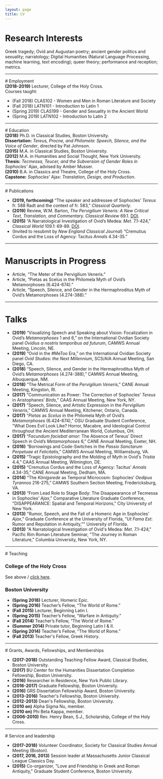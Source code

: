 ```yaml
---
layout: page
title: CV
---
```


# Research Interests
Greek tragedy; Ovid and Augustan poetry; ancient gender politics and sexuality; narratology; Digital Humanities (Natural Language Processing, machine learning, text encoding); queer theory; performance and reception; metrics.
<hr>
# Employment
<div style="padding-bottom:0"><strong>(2018-2019)</strong><a name='hc'> </a>Lecturer, College of the Holy Cross.</div>
<div class="indent">Courses taught:
<ul>
  <li>(Fall 2018) CLAS102 - Women and Men in Roman Literature and Society</li>
  <li>(Fall 2018) LATN101 - Introduction to Latin 1</li>
  <li>(Spring 2019) CLAS199 - Gender and Sexuality in the Ancient World</li>
  <li>(Spring 2019) LATN102 - Introduction to Latin 2</li>
</ul>
</div>
<hr>
# Education
<div style="padding-bottom:0"><strong>(2018)</strong> Ph.D. in Classical Studies, Boston University.</div>
<div class="indent"><strong>Dissertation:</strong> <em>Tereus, Procne, and Philomela: Speech, Silence, and the Voice of Gender</em>, directed by Pat Johnson.</div>
<div style="padding-bottom:0"><strong>(2015)</strong> M.A. in Classical Studies, Boston University.</div>
<div style="padding-bottom:0"><strong>(2012)</strong> M.A. in Humanities and Social Thought, New York University.</div>
<div class="indent"><strong>Thesis:</strong> <em>Tecmessa, Teucer, and the Subversion of Gender Roles in Sophocles'</em> Ajax, advised by Amber Musser.</div>
<div style="padding-bottom:0"><strong>(2010)</strong> B.A. in Classics and Theatre, College of the Holy Cross.</div>
<div class="indent"><strong>Capstone:</strong> <em>Sophocles'</em> Ajax: <em>Translation, Design, and Production</em>.</div>
<hr>
# Publications
<ul class="cv-elements">
  <li><strong>(2019, forthcoming)</strong> “The speaker and addressee of Sophocles’ <em>Tereus</em> fr. 588 Radt and the context of fr. 583,” <em>Classical Quarterly</em>.</li>
  <li><strong>(2019)</strong> Review, W.M. Barton, <em>The Pervigilium Veneris: A New Critical Text, Translation, and Commentary. Classical Review</em> 69.1. <a href="https://doi.org/10.1017/S0009840X18002147">DOI</a>.</li>
  <li><strong>(2015)</strong> “A Narratological Investigation of Ovid’s Medea: <em>Met.</em> 7.1-424,” <em>Classical World</em> 109.1: 69-89. <a href="https://doi.org/10.1353/clw.2015.0082">DOI</a>.</li>
  <li>(Invited to resubmit by <em>New England Classical Journal</em>) “Cremutius Cordus and the Loss of Agency: Tacitus <em>Annals</em> 4.34-35.”</li>
</ul>
<hr>

# Manuscripts in Progress
<ul class="cv-elements">
<li>Article, “The Meter of the Pervigilium Veneris.”</li>
<li>Article, “Pietas as Scelus in the Philomela Myth of Ovid’s Metamorphoses (6.424-674).”</li>
<li>Article, “Speech, Silence, and Gender in the Hermaphroditus Myth of Ovid’s Metamorphoses (4.274-388).”</li>
</ul>
<hr>

# Talks
<ul class="cv-elements">
  <li><strong>(2019)</strong> “Visualizing Speech and Speaking about Vision: Focalization in Ovid’s <em>Metamorphoses</em> 1 and 6,” on the International Ovidian Society panel <em>Ovidius a nostris temporibus ad futurum</em>, CAMWS Annual Meeting, Lincoln, NE.</li>
  <li><strong>(2019)</strong> “Ovid in the #MeToo Era,” on the International Ovidian Society panel <em>Ovid Studies: the Next Millennium</em>, SCS/AIA Annual Meeting, San Diego, CA.</li>
  <li><strong>(2018)</strong> “Speech, Silence, and Gender in the Hermaphroditus Myth of Ovid’s <em>Metamorphoses</em> (4.274-388),” CAMWS Annual Meeting, Albuquerque, NM.</li>
  <li><strong>(2018)</strong> “The Metrical Form of the <em>Pervigilium Veneris</em>,” CANE Annual Meeting, Kingston, RI.</li>
  <li><strong>(2017)</strong> “Communication as Power: The Correction of Sophocles’ <em>Tereus</em> in Aristophanes’ <em>Birds</em>,” CAAS Annual Meeting, New York, NY.</li>
  <li><strong>(2017)</strong> “Speech, Silence, and Artistic Expression in the <em>Pervigilium Veneris</em>,” CAMWS Annual Meeting, Kitchener, Ontario, Canada.</li>
  <li><strong>(2017)</strong> “<em>Pietas</em> as <em>Scelus</em> in the Philomela Myth of Ovid’s <em>Metamorphoses</em> (6.424-674),” OSU Graduate Student Conference, "What Does Evil Look Like? Horror, Macabre, and Ideological Control throughout the Ancient Mediterranean World, Columbus, OH.</li>
  <li><strong>(2017)</strong> “<em>Facundum faciebat amor</em>: The Absence of Tereus’ Direct Speech in Ovid’s <em>Metamorphoses</em> 6,” CANE Annual Meeting, Exeter, NH.</li>
  <li><strong>(2016)</strong> “Borrowings and Code-Switches in the <em>Passio Sanctarum Perpetuae et Felicitatis</em>,” CAMWS Annual Meeting, Williamsburg, VA.</li>
  <li><strong>(2015)</strong> “Tragic Epistolography and the Molding of Myth in Ovid's <em>Tristia</em> 4.4,” CAAS Annual Meeting, Wilmington, DE.</li>
  <li><strong>(2015)</strong> “Cremutius Cordus and the Loss of Agency: Tacitus’ <em>Annals</em> 4.34-35,” CANE Annual Meeting, Dedham, MA.</li>
  <li><strong>(2014)</strong> “The <em>Königsrede</em> as Temporal Microcosm: Sophocles’ <em>Oedipus Tyrannos</em> 216-275,” CAMWS Southern Section Meeting, Fredericksburg, VA.</li>
  <li><strong>(2013)</strong> “From Lead Role to Stage Body: The Disappearance of Tecmessa in Sophocles’ <em>Ajax</em>,” Comparative Literature Graduate Conference, "DISAPPEARANCE: Spatial and Temporal Horizons," City University of New York.</li>
  <li><strong>(2013)</strong> "Rumor, Speech, and the Fall of a Homeric Age in Sophocles’ <em>Ajax</em>,” Graduate Conference at the University of Florida, "<em>Ut Fama Est</em>: Rumor and Reputation in Antiquity,"" University of Florida.</li>
  <li><strong>(2013)</strong> "A Narratological Investigation of Ovid's Medea: <em>Met.</em> 7.1-424," Pacific Rim Roman Literature Seminar, "The Journey in Roman Literature," Columbia University, New York, NY.</li>
</ul>
<hr>
# Teaching

### College of the Holy Cross
See above / [click here](#hc).

### Boston University
<ul class="cv-elements">
  <li><strong>(Spring 2018)</strong> Lecturer, Homeric Epic.</li>
  <li><strong>(Spring 2016)</strong> Teacher’s Fellow, “The World of Rome.”</li>
  <li><strong>(Fall 2015)</strong> Lecturer, Beginning Latin I.</li>
  <li><strong>(Spring 2015)</strong> Teacher’s Fellow, “Warfare in Antiquity.”</li>
  <li><strong>(Fall 2014)</strong> Teacher’s Fellow, “The World of Rome.”</li>
  <li><strong>(Summer 2014)</strong> Private tutor, Beginning Latin I & II.</li>
  <li><strong>(Spring 2014)</strong> Teacher’s Fellow, “The World of Rome.”</li>
  <li><strong>(Fall 2013)</strong> Teacher's Fellow, Greek History.</li>
</ul>
<hr>
# Grants, Awards, Fellowships, and Memberships
<ul class="cv-elements">
  <li><strong>(2017-2018)</strong> Outstanding Teaching Fellow Award, Classical Studies, Boston University.</li>
  <li><strong>(2017)</strong> BU Center for the Humanities Dissertation Completion Fellowship, Boston University.</li>
  <li><strong>(2016)</strong> Researcher in Residence, New York Public Library.</li>
  <li><strong>(2016-2017)</strong> Graduate Fellowship, Boston University.</li>
  <li><strong>(2016)</strong> GRS Dissertation Fellowship Award, Boston University.</li>
  <li><strong>(2013-2016)</strong> Teacher's Fellowship, Boston University.</li>
  <li><strong>(2012-2013)</strong> Dean's Fellowship, Boston University.</li>
  <li><strong>(2010 on)</strong> Alpha Sigma Nu, member.</li>
  <li><strong>(2010 on)</strong> Phi Beta Kappa, member.</li>
  <li><strong>(2006-2010)</strong> Rev. Henry Bean, S.J., Scholarship, College of the Holy Cross.</li>
</ul>  
<hr>
# Service and leadership
<ul class="cv-elements">
  <li><strong>(2017-2018)</strong> Volunteer Coordinator, Society for Classical Studies Annual Meeting (Boston).</li>    
  <li><strong>(2017, 2016, 2013)</strong> Session leader at Massachusetts Junior Classical League Classics Day.</li>  
  <li><strong>(2015)</strong> Co-organizer, "Love and Friendship in Greek and Roman Antiquity," Graduate Student Conference, Boston University.</li>
</ul>
